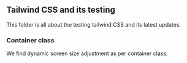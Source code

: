 ## Tailwind CSS and its testing
This folder is all about the testing tailwind CSS and its latest updates.
### Container class
We find dynamic screen size adjustment as per container class. 